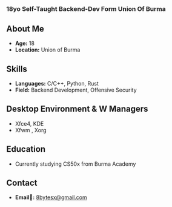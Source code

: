 ## <h3>18yo Self-Taught Backend-Dev Form Union Of Burma</h3>

## About Me
- **Age:** 18
- **Location:** Union of Burma
  
## Skills
- **Languages:** C/C++, Python, Rust
- **Field:** Backend Development, Offensive Security

## Desktop Environment & W Managers
- Xfce4, KDE
- Xfwm , Xorg

  
## Education
- Currently studying CS50x from Burma Academy

## Contact
- **Email💌:** 8bytesx@gmail.com
